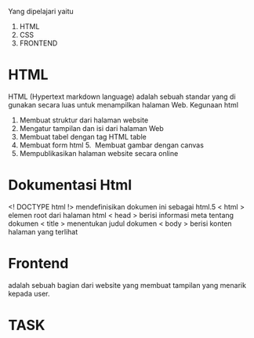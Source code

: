 Yang dipelajari yaitu
1. HTML
2. CSS
3. FRONTEND

# HTML #

HTML (Hypertext markdown language) adalah sebuah standar yang di gunakan secara luas untuk menampilkan halaman Web. 
Kegunaan html 
1. Membuat struktur dari halaman website
2. Mengatur tampilan dan isi dari halaman Web
3. Membuat tabel dengan tag HTML table
4. Membuat form html
5.  Membuat gambar dengan canvas
6. Mempublikasikan halaman website secara online 

# Dokumentasi Html #
<! DOCTYPE html !> mendefinisikan dokumen ini sebagai html.5
< html > elemen root dari halaman html
< head > berisi informasi meta tentang dokumen
< title > menentukan judul dokumen
< body > berisi konten halaman yang terlihat 



# Frontend #
adalah sebuah bagian dari website yang membuat tampilan yang menarik kepada user.
  
# TASK #

